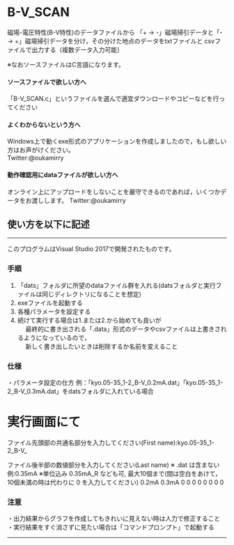 # B-V_SCAN
磁場-電圧特性(B-V特性)のデータファイルから 「+ → -」磁場掃引データと「- → +」磁場掃引データを分け，その分けた地点のデータをtxtファイルと
csvファイルで出力する（複数データ入力可能）

※なおソースファイルはC言語になります。  

#### ソースファイルで欲しい方へ  
「B-V_SCAN.c」というファイルを選んで適宜ダウンロードやコピーなどを行ってください    

#### よくわからないという方へ  
Windows上で動くexe形式のアプリケーションを作成しましたので，もし欲しい方はお声がけください。  
Twitter:@oukamirry

#### 動作確認用にdataファイルが欲しい方へ
オンライン上にアップロードをしないことを厳守できるのであれば，いくつかデータをお渡しします。
Twitter:@oukamirry

## 使い方を以下に記述

-------------------------------------------------
このプログラムはVisual Studio 2017で開発されたものです。  
### 手順  
1. 「dats」フォルダに所望のdataファイル群を入れる(datsフォルダと実行ファイルは同じディレクトリになることを想定)  
2. exeファイルを起動する  
3. 各種パラメータを設定する  
4. 続けて実行する場合は1.または2.から始めても良いが  
　 最終的に書き出される「.data」形式のデータやcsvファイルは上書きされるようになっているので，  
　 新しく書き出したいときは削除するか名前を変えること  


### 仕様  
・パラメータ設定の仕方
例：「kyo.05-35_1-2_B-V_0.2mA.dat」「kyo.05-35_1-2_B-V_0.3mA.dat」をdatsフォルダに入れている場合

# 実行画面にて
ファイル先頭部の共通名部分を入力してください(First name):kyo.05-35_1-2_B-V_

ファイル後半部の数値部分を入力してください(Last name)  ※ .dat は含まない　例:0.35mA
※単位込み 0.35mA_R なども可, 最大10個まで(間は空白をあけて，10個未満の時は代わりに 0 を入力してください)
0.2mA 0.3mA 0 0 0 0 0 0 0 0

### 注意  
・出力結果からグラフを作成してもきれいに見えない時は人力で修正すること
・実行結果をすぐ消さずに見たい場合は「コマンドプロンプト」で起動する  

-------------------------------------------------
